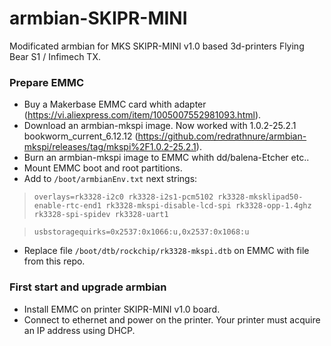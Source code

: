 # armbian-SKIPR-MINI
Modificated armbian for MKS SKIPR-MINI v1.0 based 3d-printers Flying Bear S1 / Infimech TX.

### Prepare EMMC
- Buy a Makerbase EMMC card whith adapter (https://vi.aliexpress.com/item/1005007552981093.html).
- Download an armbian-mkspi image. Now worked with 1.0.2-25.2.1 bookworm_current_6.12.12 (https://github.com/redrathnure/armbian-mkspi/releases/tag/mkspi%2F1.0.2-25.2.1).
- Burn an armbian-mkspi image to EMMC whith dd/balena-Etcher etc..
- Mount EMMC boot and root partitions.
- Add to `/boot/armbianEnv.txt` next strings:

>`overlays=rk3328-i2c0 rk3328-i2s1-pcm5102 rk3328-mksklipad50-enable-rtc-end1 rk3328-mkspi-disable-lcd-spi rk3328-opp-1.4ghz rk3328-spi-spidev rk3328-uart1`

>`usbstoragequirks=0x2537:0x1066:u,0x2537:0x1068:u`

- Replace file `/boot/dtb/rockchip/rk3328-mkspi.dtb` on EMMC with file from this repo.

### First start and upgrade armbian
- Install EMMC on printer SKIPR-MINI v1.0 board.
- Connect to ethernet and power on the printer. Your printer must acquire an IP address using DHCP.

